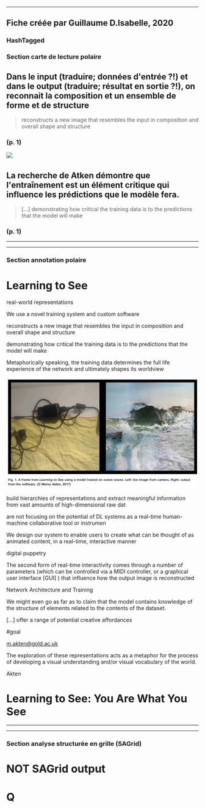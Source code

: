 
----
Fiche créée par Guillaume D.Isabelle, 2020 
---- 

### HashTagged 


### Section carte de lecture polaire



## **Dans le input (traduire; données d'entrée ?!) et dans le output (traduire; résultat en sortie ?!), on reconnait la composition et un ensemble de forme et de structure**


>reconstructs a new image that resembles the input in composition and overall shape and structure




### (p. 1) 



![](12gxbK8YqL2R7daF5VGo5PwTyykAEQZespduYrfY.png)



## La recherche de Atken démontre que l'entraînement est un élément critique qui influence les prédictions que le modèle fera.


>[...] demonstrating how critical the training data is to the predictions that the model will make




### (p. 1) 






----

----

### Section annotation polaire
Learning to See
===============



real-world representations



We use a novel training system and custom software



reconstructs a new image that resembles the input in composition and overall shape and structure



demonstrating how critical the training data is to the predictions that the model will make



Metaphorically speaking, the training data determines the full life experience of the network and ultimately shapes its worldview





![](12X2gaUoB1TLxb5tWPqq.png)



build hierarchies of representations and extract meaningful information from vast amounts of high-dimensional raw dat



are not focusing on the potential of DL systems as a real-time human-machine collaborative tool or instrumen



We design our system to enable users to create what can be thought of as animated content, in a real-time, interactive manner



digital puppetry



The second form of real-time interactivity comes through a number of parameters (which can be controlled via a MIDI controller, or a graphical user interface [GUI] ) that influence how the output image is reconstructed



Network Architecture and Training



We might even go as far as to claim that the model contains knowledge of the structure of elements related to the contents of the dataset.



 [...] offer a range of potential creative affordances

#goal



m.akten@gold.ac.uk



The exploration of these representations acts as a metaphor for the process of developing a visual understanding and/or visual vocabulary of the world.



Akten



Learning to See: You Are What You See
=====================================






----

----



### Section analyse structurée en grille (SAGrid)


# NOT SAGrid output

# Q

